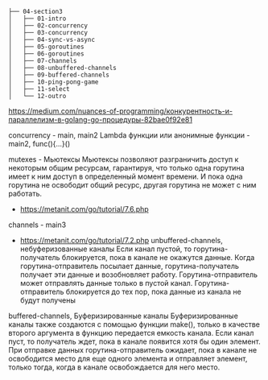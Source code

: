 
```
├── 04-section3
│   ├── 01-intro
│   ├── 02-concurrency
│   ├── 03-concurrency
│   ├── 04-sync-vs-async
│   ├── 05-goroutines
│   ├── 06-goroutines
│   ├── 07-channels
│   ├── 08-unbuffered-channels
│   ├── 09-buffered-channels
│   ├── 10-ping-pong-game
│   ├── 11-select
│   └── 12-outro
```

https://medium.com/nuances-of-programming/конкурентность-и-параллелизм-в-golang-go-процедуры-82bae0f92e81

concurrency - main, main2
Lambda функции или анонимные функции - main2, func(){...}()

mutexes - Мьютексы
Мьютексы позволяют разграничить доступ к некоторым общим ресурсам, гарантируя, что только одна горутина имеет к ним доступ в определенный момент времени. И пока одна горутина не освободит общий ресурс, другая горутина не может с ним работать.
* https://metanit.com/go/tutorial/7.6.php


channels - main3
* https://metanit.com/go/tutorial/7.2.php
unbuffered-channels, небуферизованные каналы 
Если канал пустой, то горутина-получатель блокируется, пока в канале не окажутся данные. Когда горутина-отправитель посылает данные, горутина-получатель получает эти данные и возобновляет работу.
Горутина-отправитель может отправлять данные только в пустой канал. Горутина-отправитель блокируется до тех пор, пока данные из канала не будут получены

buffered-channels, Буферизированные каналы
Буферизированные каналы также создаются с помощью функции make(), только в качестве второго аргумента в функцию передается емкость канала. Если канал пуст, то получатель ждет, пока в канале появится хотя бы один элемент.
При отправке данных горутина-отправитель ожидает, пока в канале не освободится место для еще одного элемента и отправляет элемент, только тогда, когда в канале освобождается для него место.

